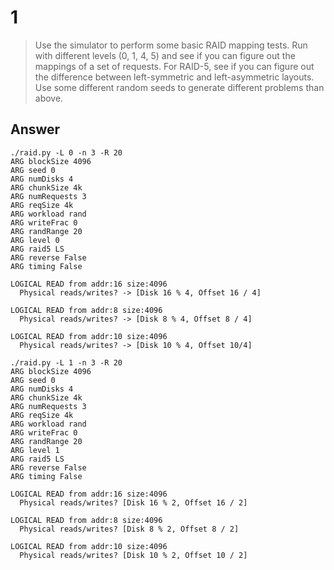 # 1

>  Use the simulator to perform some basic RAID mapping tests. Run
with different levels (0, 1, 4, 5) and see if you can figure out the
mappings of a set of requests. For RAID-5, see if you can figure out
the difference between left-symmetric and left-asymmetric layouts.
Use some different random seeds to generate different problems
than above.

## Answer

```
./raid.py -L 0 -n 3 -R 20   
ARG blockSize 4096
ARG seed 0
ARG numDisks 4
ARG chunkSize 4k
ARG numRequests 3
ARG reqSize 4k
ARG workload rand
ARG writeFrac 0
ARG randRange 20
ARG level 0
ARG raid5 LS
ARG reverse False
ARG timing False

LOGICAL READ from addr:16 size:4096
  Physical reads/writes? -> [Disk 16 % 4, Offset 16 / 4]

LOGICAL READ from addr:8 size:4096
  Physical reads/writes? -> [Disk 8 % 4, Offset 8 / 4]

LOGICAL READ from addr:10 size:4096
  Physical reads/writes? -> [Disk 10 % 4, Offset 10/4]
```

```
./raid.py -L 1 -n 3 -R 20   
ARG blockSize 4096
ARG seed 0
ARG numDisks 4
ARG chunkSize 4k
ARG numRequests 3
ARG reqSize 4k
ARG workload rand
ARG writeFrac 0
ARG randRange 20
ARG level 1
ARG raid5 LS
ARG reverse False
ARG timing False

LOGICAL READ from addr:16 size:4096
  Physical reads/writes? [Disk 16 % 2, Offset 16 / 2]

LOGICAL READ from addr:8 size:4096
  Physical reads/writes? [Disk 8 % 2, Offset 8 / 2]

LOGICAL READ from addr:10 size:4096
  Physical reads/writes? [Disk 10 % 2, Offset 10 / 2]
```
